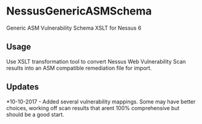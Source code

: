 # NessusGenericASMSchema
Generic ASM Vulnerability Schema XSLT for Nessus 6

## Usage
Use XSLT transformation tool to convert Nessus Web Vulnerability Scan results into an ASM compatible remediation file for import.

## Updates
*10-10-2017 - Added several vulnerability mappings.  Some may have better choices, working off scan results that arent 100% comprehensive but should be a good start.
